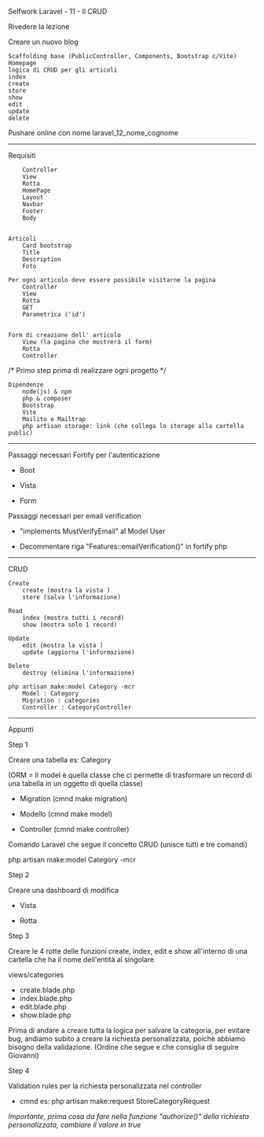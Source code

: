 Selfwork Laravel - 11 - Il CRUD

Rivedere la lezione

Creare un nuovo blog 

    Scaffolding base (PublicController, Components, Bootstrap c/Vite) 
    Homepage 
    logica di CRUD per gli articoli
    index 
    create 
    store 
    show 
    edit 
    update 
    delete 

Pushare online con nome laravel_12_nome_cognome                       
_______________________________________________________________________________________

Requisiti

        Controller
        View
        Rotta
        HomePage
        Layout
        Navbar
        Footer
        Body
        
        
    Articoli
        Card bootstrap
        Title
        Description
        Foto

    Per ogni articolo deve essere possibile visitarne la pagina
        Controller
        View
        Rotta
        GET
        Parametrica ('id')
        

    Form di creazione dell' articolo
        View (la pagina che mostrerà il form)
        Rotta
        Controller

   /* Primo step prima di realizzare ogni progetto */

    Dipendenze
        node(js) & npm
        php & composer
        Bootstrap
        Vite
        Mailito o Mailtrap
        php artisan storage: link (che collega lo storage alla cartella public)

_______________________________________________________________________________

Passaggi necessari Fortify per l'autenticazione

- Boot

- Vista

- Form

Passaggi necessari per email verification
 
 - "implements MustVerifyEmail" al Model User

 - Decommentare riga "Features::emailVerification()" in
    fortify php
_______________________________________________________________________

CRUD

    Create
        create (mostra la vista )
        store (salva l'informazione)

    Read
        index (mostra tutti i record)
        show (mostra solo 1 record)

    Update
        edit (mostra la vista )
        update (aggiorna l'informazione)

    Delete
        destroy (elimina l'informazione)

    php artisan make:model Category -mcr
        Model : Category
        Migration : categories
        Controller : CategoryController

_______________________________________________________________

Appunti

Step 1

Creare una tabella es: Category 

(ORM = Il model è quella classe che ci permette di trasformare un record di una tabella in un oggetto di quella classe)

- Migration (cmnd make migration)

- Modello (cmnd make model)

- Controller (cmnd make controller)

Comando Laravel che segue il concetto CRUD (unisce tutti e tre comandi)

php artisan make:model Category -mcr

Step 2

Creare una dashboard di modifica

- Vista

- Rotta

Step 3 

Creare le 4 rotte delle funzioni create, index, edit e show 
all'interno di una cartella che ha il nome dell'entità al singolare

views/categories

 - create.blade.php
 - index.blade.php
 - edit.blade.php
 - show.blade.php

Prima di andare a creare tutta la logica per salvare la categoria, per evitare bug, 
andiamo subito a creare la richiesta personalizzata, poichè abbiamo bisogno della validazione.
(Ordine che segue e che consiglia di seguire Giovanni)


Step 4

Validation rules per la richiesta personalizzata nel controller

- cmnd es: php artisan make:request StoreCategoryRequest

*Importante, prima cosa da fare nella funzione "authorize()" della richiesta personalizzata, cambiare il valore in true*



                        


                        
